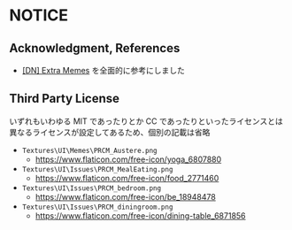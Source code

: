 # NOTICE

## Acknowledgment, References

- [[DN] Extra Memes](https://steamcommunity.com/sharedfiles/filedetails/?id=2825316439) を全面的に参考にしました

## Third Party License

いずれもいわゆる MIT であったりとか CC であったりといったライセンスとは異なるライセンスが設定してあるため、個別の記載は省略

- `Textures\UI\Memes\PRCM_Austere.png`
  - <https://www.flaticon.com/free-icon/yoga_6807880>
- `Textures\UI\Issues\PRCM_MealEating.png`
  - <https://www.flaticon.com/free-icon/food_2771460>
- `Textures\UI\Issues\PRCM_bedroom.png`
  - <https://www.flaticon.com/free-icon/be_18948478>
- `Textures\UI\Issues\PRCM_diningroom.png`
  - <https://www.flaticon.com/free-icon/dining-table_6871856>
